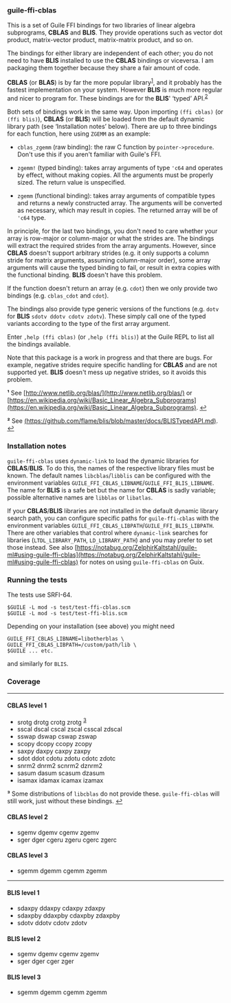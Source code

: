 
### guile-ffi-cblas

This is a set of Guile FFI bindings for two libraries of linear algebra
subprograms, **CBLAS** and **BLIS**. They provide operations such as vector dot
product, matrix-vector product, matrix-matrix product, and so on.

The bindings for either library are independent of each other; you do not need to
have **BLIS** installed to use the **CBLAS** bindings or viceversa. I am
packaging them together because they share a fair amount of code.

**CBLAS** (or **BLAS**) is by far the more popular library<sup id="a1">[1](#f1)</sup>,
and it probably has the fastest implementation on your system. However **BLIS**
is much more regular and nicer to program for.  These bindings are for the **BLIS**'
‘typed’ API.<sup id="a2">[2](#f2)</sup>

Both sets of bindings work in the same way. Upon importing `(ffi cblas)` (or
`(ffi blis)`), **CBLAS** (or **BLIS**) will be loaded from the default dynamic
library path (see ‘Installation notes’ below). There are up to three bindings
for each function, here using `ZGEMM` as an example:

- `cblas_zgemm` (raw binding): the raw C function by `pointer->procedure`. Don't
  use this if you aren't familiar with Guile's FFI.

- `zgemm!` (typed binding): takes array arguments of type `'c64` and operates by
  effect, without making copies. All the arguments must be properly sized. The
  return value is unspecified.

- `zgemm` (functional binding): takes array arguments of compatible types and
  returns a newly constructed array. The arguments will be converted as
  necessary, which may result in copies.  The returned array will be of `'c64`
  type.

In principle, for the last two bindings, you don't need to care whether your
array is row-major or column-major or what the strides are. The bindings will
extract the required strides from the array arguments. However, since
**CBLAS** doesn't support arbitrary strides (e.g. it only supports a column
stride for matrix arguments, assuming column-major order), some array arguments
will cause the typed binding to fail, or result in extra copies with the
functional binding. **BLIS** doesn't have this problem.

If the function doesn't return an array (e.g. `cdot`) then we only provide
two bindings (e.g. `cblas_cdot` and `cdot`).

The bindings also provide type generic versions of the functions (e.g. `dotv`
for **BLIS** `sdotv ddotv cdotv zdotv`). These simply call one of the
typed variants according to the type of the first array argument.

Enter `,help (ffi cblas)` (or `,help (ffi blis)`) at the Guile REPL to list all
the bindings available.

Note that this package is a work in progress and that there are bugs. For
example, negative strides require specific handling for **CBLAS** and are not
supported yet. **BLIS** doesn't mess up negative strides, so it avoids
this problem.

<b id="f1">¹</b> See [http://www.netlib.org/blas/](http://www.netlib.org/blas/) or [https://en.wikipedia.org/wiki/Basic_Linear_Algebra_Subprograms](https://en.wikipedia.org/wiki/Basic_Linear_Algebra_Subprograms). [↩](#a1)

<b id="f2">²</b> See [(https://github.com/flame/blis/blob/master/docs/BLISTypedAPI.md)](https://github.com/flame/blis/blob/master/docs/BLISTypedAPI.md). [↩](#a2)

### Installation notes

`guile-ffi-cblas` uses `dynamic-link` to load the dynamic libraries for
**CBLAS**/**BLIS**. To do this, the names of the respective library files must
be known. The default names `libcblas`/`libblis` can be configured with the
environment variables `GUILE_FFI_CBLAS_LIBNAME`/`GUILE_FFI_BLIS_LIBNAME`. The
name for **BLIS** is a safe bet but the name for **CBLAS** is sadly variable;
possible alternative names are `libblas` or `libatlas`.

If your **CBLAS**/**BLIS** libraries are not installed in the default dynamic
library search path, you can configure specific paths for `guile-ffi-cblas` with
the environment variables
`GUILE_FFI_CBLAS_LIBPATH`/`GUILE_FFI_BLIS_LIBPATH`. There are other variables
that control where `dynamic-link` searches for libraries (`LTDL_LIBRARY_PATH`,
`LD_LIBRARY_PATH`) and you may prefer to set those instead. See also
[https://notabug.org/ZelphirKaltstahl/guile-ml#using-guile-ffi-cblas](https://notabug.org/ZelphirKaltstahl/guile-ml#using-guile-ffi-cblas) for
notes on using `guile-ffi-cblas` on Guix.

### Running the tests

The tests use SRFI-64.

```
$GUILE -L mod -s test/test-ffi-cblas.scm
$GUILE -L mod -s test/test-ffi-blis.scm
```

Depending on your installation (see above) you might need

```
GUILE_FFI_CBLAS_LIBNAME=libotherblas \
GUILE_FFI_CBLAS_LIBPATH=/custom/path/lib \
$GUILE ... etc.
```

and similarly for `BLIS`.

### Coverage

---

#### CBLAS level 1

* srotg drotg crotg zrotg <sup id="a3">[3](#f3)</sup>
* sscal dscal cscal zscal csscal zdscal
* sswap dswap cswap zswap
* scopy dcopy ccopy zcopy
* saxpy daxpy caxpy zaxpy
* sdot ddot cdotu zdotu cdotc zdotc
* snrm2 dnrm2 scnrm2 dznrm2
* sasum dasum scasum dzasum
* isamax idamax icamax izamax

<b id="f3">³</b> Some distributions of `libcblas` do not provide these. `guile-ffi-cblas` will still work, just without these bindings. [↩](#a3)

#### CBLAS level 2

* sgemv dgemv cgemv zgemv
* sger dger cgeru zgeru cgerc zgerc

#### CBLAS level 3

* sgemm dgemm cgemm zgemm

---

#### BLIS level 1

* sdaxpy ddaxpy cdaxpy zdaxpy
* sdaxpby ddaxpby cdaxpby zdaxpby
* sdotv ddotv cdotv zdotv

#### BLIS level 2

* sgemv dgemv cgemv zgemv
* sger dger cger zger

#### BLIS level 3

* sgemm dgemm cgemm zgemm
